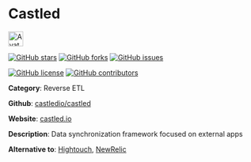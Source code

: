 
# Castled 

<a href="https://castled.io/"><img src="https://icons.duckduckgo.com/ip3/castled.io.ico" alt="Avatar" width="30" height="30" /></a>

[![GitHub stars](https://img.shields.io/github/stars/castledio/castled.svg?style=social&label=Star&maxAge=2592000)](https://GitHub.com/castledio/castled/stargazers/) [![GitHub forks](https://img.shields.io/github/forks/castledio/castled.svg?style=social&label=Fork&maxAge=2592000)](https://GitHub.com/castledio/castled/network/) [![GitHub issues](https://img.shields.io/github/issues/castledio/castled.svg)](https://GitHub.com/Ncastledio/castled/issues/)

[![GitHub license](https://img.shields.io/github/license/castledio/castled.svg)](https://github.com/castledio/castled/blob/master/LICENSE) [![GitHub contributors](https://img.shields.io/github/contributors/castledio/castled.svg)](https://GitHub.com/castledio/castled/graphs/contributors/) 

**Category**: Reverse ETL

**Github**: [castledio/castled](https://github.com/castledio/castled)

**Website**: [castled.io](https://castled.io/)

**Description**:
Data synchronization framework focused on external apps

**Alternative to**: [Hightouch](https://www.hightouch.io/), [NewRelic](https://newrelic.com/)
